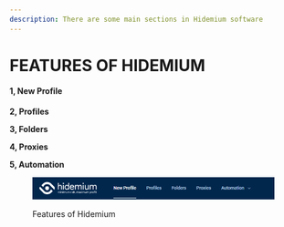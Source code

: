 ```yaml
---
description: There are some main sections in Hidemium software
---
```


# FEATURES OF HIDEMIUM

#### 1, New Profile <a href="#stoc-new-profile" id="stoc-new-profile"></a>

**2, Profiles**

**3, Folders**

**4, Proxies**

**5, Automation**

<figure><img src="../.gitbook/assets/2.png" alt=""><figcaption><p>Features of Hidemium</p></figcaption></figure>

